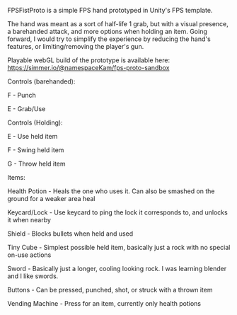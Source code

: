 FPSFistProto is a simple FPS hand prototyped in Unity's FPS template.

The hand was meant as a sort of half-life 1 grab, but with a visual presence, a barehanded attack, and more options when holding an item. Going forward, I would try to simplify the experience by reducing the hand's features, or limiting/removing the player's gun.

Playable webGL build of the prototype is available here: https://simmer.io/@namespaceKam/fps-proto-sandbox


Controls (barehanded):

F - Punch

E - Grab/Use


Controls (Holding):

E - Use held item

F - Swing held item

G - Throw held item


Items:

Health Potion - Heals the one who uses it. Can also be smashed on the ground for a weaker area heal

Keycard/Lock - Use keycard to ping the lock it corresponds to, and unlocks it when nearby

Shield - Blocks bullets when held and used

Tiny Cube - Simplest possible held item, basically just a rock with no special on-use actions

Sword - Basically just a longer, cooling looking rock. I was learning blender and I like swords. 

Buttons - Can be pressed, punched, shot, or struck with a thrown item

Vending Machine - Press for an item, currently only health potions

